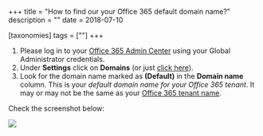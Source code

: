 +++
title = "How to find our your Office 365 default domain name?"
description = ""
date = 2018-07-10

[taxonomies]
tags = [""]
+++

1.  Please log in to your [Office 365 Admin
    Center](https://portal.office.com/adminportal/home#/homepage) using
    your Global Administrator credentials.
2.  Under **Settings** click on **Domains** (or just [click
    here](https://portal.office.com/adminportal/home#/Domains)).
3.  Look for the domain name marked as **(Default)** in the **Domain
    name** column. This is your *default domain name for your Office 365
    tenant*. It may or may not be the same as your [Office 365 tenant
    name](https://o365hq.com/faq/how-to-find-your-office-365-tenant-name).

Check the screenshot below:

![](https://o365hq.com/images/763.png)